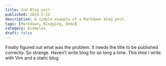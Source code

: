 ```yaml
---
title: 2nd Blog post 
published: 2024-5-22
description: A simple example of a Markdown blog post.
tags: [Markdown, Blogging, Demo]
category: Examples
draft: false
---
```


Finally figured out what was the problem. It needs the title to be published correctly. So strange. Haven't write blog for so long a time.
This time I write with Vim and a static blog.
